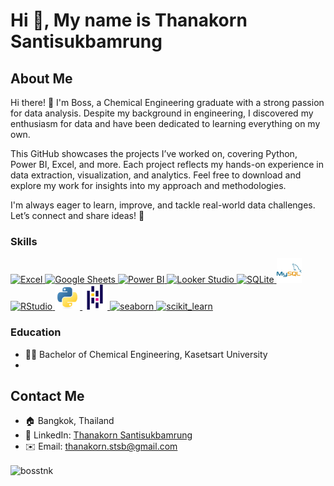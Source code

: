 Hi 👋, My name is Thanakorn Santisukbamrung
===============================

About Me
-----------------------------
Hi there! 👋 I'm Boss, a Chemical Engineering graduate with a strong passion for data analysis. Despite my background in engineering, I discovered my enthusiasm for data and have been dedicated to learning everything on my own.

This GitHub showcases the projects I’ve worked on, covering Python, Power BI, Excel, and more. Each project reflects my hands-on experience in data extraction, visualization, and analytics. Feel free to download and explore my work for insights into my approach and methodologies.

I'm always eager to learn, improve, and tackle real-world data challenges. Let’s connect and share ideas! 🚀

### Skills
<p align="left"> 
  <a href="https://www.microsoft.com/en-us/microsoft-365/excel" target="_blank" rel="noreferrer">
    <img src="https://upload.wikimedia.org/wikipedia/commons/thumb/3/34/Microsoft_Office_Excel_%282019%E2%80%93present%29.svg/1200px-Microsoft_Office_Excel_%282019%E2%80%93present%29.svg.png" alt="Excel" width="40" height="40"/>
  </a>
  <a href="https://www.google.com/sheets/about/" target="_blank" rel="noreferrer">
    <img src="https://cdn-icons-png.freepik.com/512/2875/2875413.png" alt="Google Sheets" width="40" height="40"/> 
  </a>
  <a href="https://powerbi.microsoft.com/" target="_blank" rel="noreferrer">
    <img src="https://static-00.iconduck.com/assets.00/power-bi-icon-1536x2048-0xah5g2o.png" alt="Power BI" width="40" height="40"/>
  </a>
  <a href="https://lookerstudio.google.com/" target="_blank" rel="noreferrer"> 
    <img src="https://www.svgrepo.com/show/354012/looker-icon.svg" alt="Looker Studio" width="40" height="40"/> 
  </a>
  <a href="https://www.sqlite.org/" target="_blank" rel="noreferrer"> 
    <img src="https://www.vectorlogo.zone/logos/sqlite/sqlite-icon.svg" alt="SQLite" width="40" height="40"/> 
  </a>
  <a href="https://www.mysql.com/" target="_blank" rel="noreferrer">
    <img src="https://raw.githubusercontent.com/devicons/devicon/master/icons/mysql/mysql-original-wordmark.svg" alt="mysql" width="40" height="40"/>
  </a>
  <a href="https://posit.co/products/open-source/rstudio/" target="_blank" rel="noreferrer"> 
    <img src="https://upload.wikimedia.org/wikipedia/commons/thumb/1/1b/R_logo.svg/1200px-R_logo.svg.png" alt="RStudio" width="40" height="40"/> 
  </a>
  <a href="https://www.python.org" target="_blank" rel="noreferrer">
    <img src="https://raw.githubusercontent.com/devicons/devicon/master/icons/python/python-original.svg" alt="python" width="40" height="40"/>
  </a>
  <a href="https://pandas.pydata.org/" target="_blank" rel="noreferrer">
    <img src="https://raw.githubusercontent.com/devicons/devicon/2ae2a900d2f041da66e950e4d48052658d850630/icons/pandas/pandas-original.svg" alt="pandas" width="40" height="40"/>
  </a>
  <a href="https://seaborn.pydata.org/" target="_blank" rel="noreferrer">
    <img src="https://seaborn.pydata.org/_images/logo-mark-lightbg.svg" alt="seaborn" width="40" height="40"/>
  </a>
  <a href="https://scikit-learn.org/" target="_blank" rel="noreferrer">
    <img src="https://upload.wikimedia.org/wikipedia/commons/0/05/Scikit_learn_logo_small.svg" alt="scikit_learn" width="40" height="40"/>
  </a>
</p>

### Education
- 👨‍🎓 Bachelor of Chemical Engineering, Kasetsart University
- 
## Contact Me
- :house: Bangkok, Thailand
- 📄 LinkedIn: [Thanakorn Santisukbamrung](https://www.linkedin.com/in/thanakorn-santisukbamrung-37a561289/)
- :envelope:  Email: thanakorn.stsb@gmail.com
<p>
    <img align="center" 
         src="https://github-readme-stats.vercel.app/api/top-langs?username=bosstnk&show_icons=true&locale=en&layout=compact&theme=tokyonight" 
         alt="bosstnk" />
</p>

